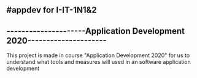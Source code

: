 #appdev for I-IT-1N1&2
----------------------------------------------------------------------
---------------------Application Development 2020---------------------
----------------------------------------------------------------------

This project is made in course "Application Development 2020" for us to understand 
what tools and measures will used in an software application development

